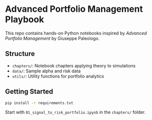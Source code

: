# Advanced Portfolio Management Playbook

This repo contains hands-on Python notebooks inspired by *Advanced Portfolio Management* by Giuseppe Paleologo.

## Structure

- `chapters/`: Notebook chapters applying theory to simulations
- `data/`: Sample alpha and risk data
- `utils/`: Utility functions for portfolio analytics

## Getting Started

```bash
pip install -r requirements.txt
```

Start with `01_signal_to_risk_portfolio.ipynb` in the `chapters/` folder.
